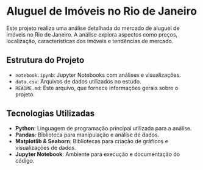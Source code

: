 # Aluguel de Imóveis no Rio de Janeiro

Este projeto realiza uma análise detalhada do mercado de aluguel de imóveis no Rio de Janeiro. A análise explora aspectos como preços, localização, características dos imóveis e tendências de mercado.

## Estrutura do Projeto

- `notebook.ipynb`: Jupyter Notebooks com análises e visualizações.
- `data.csv`: Arquivos de dados utilizados no estudo.
- `README.md`: Este arquivo, que fornece informações gerais sobre o projeto.

## Tecnologias Utilizadas

- **Python**: Linguagem de programação principal utilizada para a análise.
- **Pandas**: Biblioteca para manipulação e análise de dados.
- **Matplotlib & Seaborn**: Bibliotecas para criação de gráficos e visualizações de dados.
- **Jupyter Notebook**: Ambiente para execução e documentação do código.
